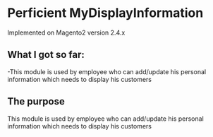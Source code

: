 Perficient MyDisplayInformation
====================

Implemented on Magento2 version 2.4.x

What I got so far:
----------

-This module is used by employee who can add/update his personal information which needs to display his customers

The purpose
----------

   This module is used by employee who can add/update his personal information which needs to display his customers
   
 
